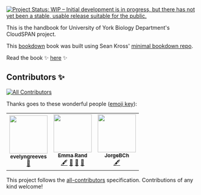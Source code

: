 [![Project Status: WIP – Initial development is in progress, but there has not yet been a stable, usable release suitable for the public.](https://www.repostatus.org/badges/latest/wip.svg)](https://www.repostatus.org/#wip)

This is the handbook for University of York Biology Department's CloudSPAN project.

This [bookdown](https://bookdown.org/yihui/bookdown/) book was built using Sean Kross' [minimal bookdown repo](https://github.com/seankross/bookdown-start).

Read the book :sparkles: [here](https://cloud-span.github.io/CloudSPAN-handbook-bookdown/) :sparkles:

## Contributors ✨
<!-- ALL-CONTRIBUTORS-BADGE:START - Do not remove or modify this section -->
[![All Contributors](https://img.shields.io/badge/all_contributors-3-orange.svg?style=flat-square)](#contributors-)
<!-- ALL-CONTRIBUTORS-BADGE:END -->

Thanks goes to these wonderful people ([emoji key](https://allcontributors.org/docs/en/emoji-key)):

<!-- ALL-CONTRIBUTORS-LIST:START - Do not remove or modify this section -->
<!-- prettier-ignore-start -->
<!-- markdownlint-disable -->
<table>
  <tr>
    <td align="center"><a href="https://github.com/evelyngreeves"><img src="https://avatars.githubusercontent.com/u/89016177?v=4?s=100" width="100px;" alt=""/><br /><sub><b>evelyngreeves</b></sub></a><br /><a href="#ideas-evelyngreeves" title="Ideas, Planning, & Feedback">🤔</a></td>
    <td align="center"><a href="https://github.com/3mmaRand"><img src="https://avatars.githubusercontent.com/u/7593411?v=4?s=100" width="100px;" alt=""/><br /><sub><b>Emma Rand</b></sub></a><br /><a href="#content-3mmaRand" title="Content">🖋</a> <a href="#ideas-3mmaRand" title="Ideas, Planning, & Feedback">🤔</a> <a href="#maintenance-3mmaRand" title="Maintenance">🚧</a> <a href="#projectManagement-3mmaRand" title="Project Management">📆</a></td>
    <td align="center"><a href="https://github.com/JorgeBCh"><img src="https://avatars.githubusercontent.com/u/72130016?v=4?s=100" width="100px;" alt=""/><br /><sub><b>JorgeBCh</b></sub></a><br /><a href="#content-JorgeBCh" title="Content">🖋</a></td>
  </tr>
</table>

<!-- markdownlint-restore -->
<!-- prettier-ignore-end -->

<!-- ALL-CONTRIBUTORS-LIST:END -->

This project follows the [all-contributors](https://github.com/all-contributors/all-contributors) specification. Contributions of any kind welcome!
